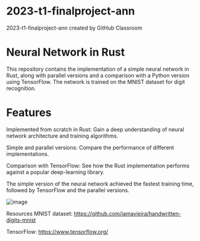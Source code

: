 # 2023-t1-finalproject-ann
2023-t1-finalproject-ann created by GitHub Classroom

# Neural Network in Rust
This repository contains the implementation of a simple neural network in Rust, along with parallel versions and a comparison with a Python version using TensorFlow. The network is trained on the MNIST dataset for digit recognition.

# Features
Implemented from scratch in Rust: Gain a deep understanding of neural network architecture and training algorithms.

Simple and parallel versions: Compare the performance of different implementations.

Comparison with TensorFlow: See how the Rust implementation performs against a popular deep-learning library.

The simple version of the neural network achieved the fastest training time, followed by TensorFlow and the parallel versions. 

![image](https://github.com/cs-muic/2023-t1-finalproject-ann/assets/50020179/4faa3b76-3a37-4020-b05a-e6ea42b354ea)

Resources
MNIST dataset: https://github.com/iamavieira/handwritten-digits-mnist

TensorFlow: https://www.tensorflow.org/

